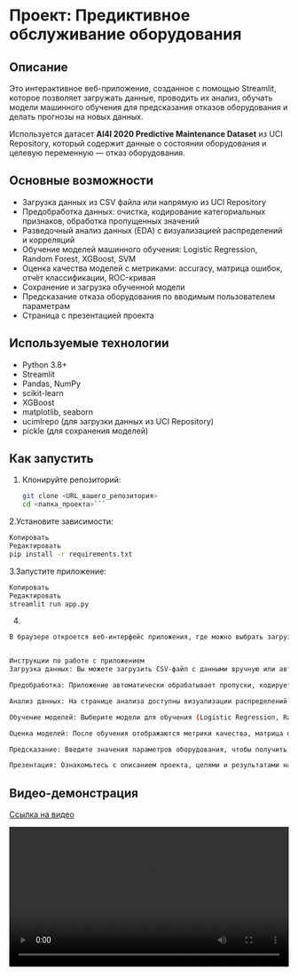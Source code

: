 # Проект: Предиктивное обслуживание оборудования

## Описание

Это интерактивное веб-приложение, созданное с помощью Streamlit, которое позволяет загружать данные, проводить их анализ, обучать модели машинного обучения для предсказания отказов оборудования и делать прогнозы на новых данных.

Используется датасет **AI4I 2020 Predictive Maintenance Dataset** из UCI Repository, который содержит данные о состоянии оборудования и целевую переменную — отказ оборудования.

## Основные возможности

- Загрузка данных из CSV файла или напрямую из UCI Repository
- Предобработка данных: очистка, кодирование категориальных признаков, обработка пропущенных значений
- Разведочный анализ данных (EDA) с визуализацией распределений и корреляций
- Обучение моделей машинного обучения: Logistic Regression, Random Forest, XGBoost, SVM
- Оценка качества моделей с метриками: accuracy, матрица ошибок, отчёт классификации, ROC-кривая
- Сохранение и загрузка обученной модели
- Предсказание отказа оборудования по вводимым пользователем параметрам
- Страница с презентацией проекта

## Используемые технологии

- Python 3.8+
- Streamlit
- Pandas, NumPy
- scikit-learn
- XGBoost
- matplotlib, seaborn
- ucimlrepo (для загрузки данных из UCI Repository)
- pickle (для сохранения моделей)

## Как запустить

1. Клонируйте репозиторий:

   ```bash
   git clone <URL_вашего_репозитория>
   cd <папка_проекта>```
2.Установите зависимости:

```bash
Копировать
Редактировать
pip install -r requirements.txt
```
3.Запустите приложение:
```bash
Копировать
Редактировать
streamlit run app.py
```

4.
```bash
В браузере откроется веб-интерфейс приложения, где можно выбрать загрузку данных, провести анализ, обучить модели и сделать предсказания.```


Инструкции по работе с приложением
Загрузка данных: Вы можете загрузить CSV-файл с данными вручную или автоматически скачать из UCI Repository.

Предобработка: Приложение автоматически обрабатывает пропуски, кодирует категориальные переменные и нормализует данные.

Анализ данных: На странице анализа доступны визуализации распределений признаков, матрицы корреляций и описательная статистика.

Обучение моделей: Выберите модели для обучения (Logistic Regression, Random Forest, XGBoost, SVM), настройте параметры и запустите обучение.

Оценка моделей: После обучения отображаются метрики качества, матрица ошибок и ROC-кривая.

Предсказание: Введите значения параметров оборудования, чтобы получить прогноз отказа.

Презентация: Ознакомьтесь с описанием проекта, целями и результатами на отдельной странице.
```
## Видео-демонстрация

[Ссылка на видео](video/demo.mp4)

<video src="video/demo.mp4" controls width="100%"></video>

